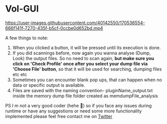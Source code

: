# Vol-GUI

https://user-images.githubusercontent.com/40142550/170536554-666f141f-7270-435f-b5cf-0ccbe0d652bd.mp4


A few things to note:
1) When you clicked a button, it will be pressed until its execution is done. 
2) If you did scannings before, now again you wanna analyse (Dump, Look) the output files. So no need to scan again, **but make sure you click on 'Check Profile' once after you select your dump file via 'Choose File' button**, so that it will be used for searching, dumping files etc etc
3) Sometimes you can encounter blank pop ups, that can happen when no data or specific output is available. 
4) Files are saved with the naming convention- pluginName_output.txt inside the memory dump file folder created as memdumpFile_analysis

PS I m not a very good coder (hehe 🥴)  so if you face any issues during runtime or have any suggestions or need some more functionality implemented please feel free contact me on <a href="https://twitter.com/D3v1L4L" target="_blank">Twitter</a>
